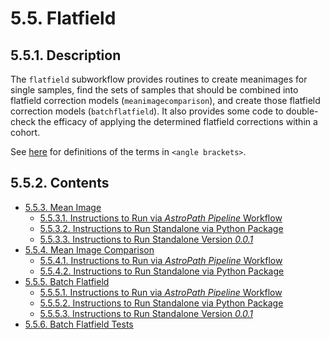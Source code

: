 # 5.5. Flatfield

## 5.5.1. Description
The `flatfield` subworkflow provides routines to create meanimages for single samples, find the sets of samples that should be combined into flatfield correction models (`meanimagecomparison`), and create those flatfield correction models (`batchflatfield`). It also provides some code to double-check the efficacy of applying the determined flatfield corrections within a cohort. 

See [here](../../scans/docs/Definitions.md#43-definitions) for definitions of the terms in `<angle brackets>`.

## 5.5.2. Contents
- [5.5.3. Mean Image](docs/MeanImage.md#553-mean-image)
  - [5.5.3.1. Instructions to Run via *AstroPath Pipeline* Workflow](docs/MeanImage.md#5531-instructions-to-run-via-astropath-pipeline-workflow "Title")
  - [5.5.3.2. Instructions to Run Standalone via Python Package](docs/MeanImage.md#5532-instructions-to-run-standalone-via-python-package "Title")
  - [5.5.3.3. Instructions to Run Standalone Version *0.0.1*](docs/MeanImage.md#5533-instructions-to-run-standalone-version-001 "Title")
- [5.5.4. Mean Image Comparison](docs/MeanImageComparison.md#554-mean-image-comparison "Title")
  - [5.5.4.1. Instructions to Run via *AstroPath Pipeline* Workflow](docs/MeanImageComparison.md#5541-instructions-to-run-via-astropath-pipeline-workflow "Title")
  - [5.5.4.2. Instructions to Run Standalone via Python Package](docs/MeanImageComparison.md#5542-instructions-to-run-standalone-via-python-package "Title")
- [5.5.5. Batch Flatfield](docs/Batchflatfield.md#555-batch-flatfield "Title")
  - [5.5.5.1. Instructions to Run via *AstroPath Pipeline* Workflow](docs/Batchflatfield.md#5551-instructions-to-run-via-astropath-pipeline-workflow "Title")
  - [5.5.5.2. Instructions to Run Standalone via Python Package](docs/Batchflatfield.md#5552-instructions-to-run-standalone-via-python-package "Title")
  - [5.5.5.3. Instructions to Run Standalone Version *0.0.1*](docs/Batchflatfield.md#5553-instructions-to-run-standalone-version-001 "Title")
- [5.5.6. Batch Flatfield Tests](docs/Batchflatfield.md#556-batch-flatfield-tests "Title")
